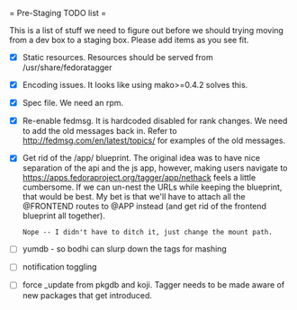 = Pre-Staging TODO list =

This is a list of stuff we need to figure out before we should trying
moving from a dev box to a staging box.  Please add items as you see fit.

- [x] Static resources.  Resources should be served from
      /usr/share/fedoratagger
- [x] Encoding issues.  It looks like using mako>=0.4.2 solves this.
- [x] Spec file.  We need an rpm.
- [x] Re-enable fedmsg.  It is hardcoded disabled for rank changes.  We need
      to add the old messages back in.  Refer to
      http://fedmsg.com/en/latest/topics/ for examples of the old messages.
- [x] Get rid of the /app/ blueprint.  The original idea was to have nice
      separation of the api and the js app, however, making users navigate
      to https://apps.fedoraproject.org/tagger/app/nethack feels a little
      cumbersome.  If we can un-nest the URLs while keeping the blueprint,
      that would be best.  My bet is that we'll have to attach all the
      @FRONTEND routes to @APP instead (and get rid of the frontend
      blueprint all together).

      Nope -- I didn't have to ditch it, just change the mount path.
- [ ] yumdb - so bodhi can slurp down the tags for mashing
- [ ] notification toggling
- [ ] force _update from pkgdb and koji.  Tagger needs to be made aware of
      new packages that get introduced.

